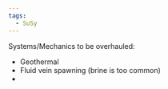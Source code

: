```yaml
---
tags:
  - SuSy
---
```

Systems/Mechanics to be overhauled:
- Geothermal
- Fluid vein spawning (brine is too common)
- 